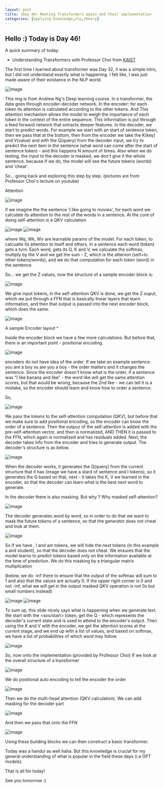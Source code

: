 ```yaml
---
layout: post
title: (Day 46) Meeting Transformers again and their implementation
categories: [applying-knowledge,nlp,theory]
---
```


## Hello :) Today is Day 46!
A quick summary of today:
* Understanding Transformers with Professor Choi from [KAIST](https://youtu.be/RAEt4Yppxjo?list=PLLENHvsRRLjAmAjc8mV0f9C6i8Gh308SS)

The first time I learned about transformer was Day 32, it was a simple intro, but I did not understand exactly what is happening. I felt like, I was just made aware of their existance in the NLP world.

![image](https://github.com/user-attachments/assets/a15ee072-ebff-487e-b262-492c56be18b2)

This img is from Andrew Ng's Deep learning course. 
In a transformer, the data goes through encoder-decoder network.
In the encoder: for each token its attention is calculated according to the other tokens. And This attention mechanism allows the model to weigh the importance of each token in the context of the entire sequence. This information is put through a feed forward network that extracts deeper features. 
In the decoder, we start to predict words. For example we start with an start of sentence token, then we pass that at the bottom, then from the encoder we take the K(key) and V(value) and with the Q(query) from the decoder input, we try to predict the next item in the sentence (what word can come after the start of sentence token) - and this happens N amount of times. Also when we do testing, the input to the decoder is masked, we don't give it the whole sentence, because if we do, the model will see the future tokens (words) and 'cheat'.

 
So... going back and exploring this step by step. (pictures are from Professor Choi's lecture on youtube)

Attention

![image](https://github.com/user-attachments/assets/1402d400-cf39-446c-b439-304ca0efc564)

if we imagine the the sentence 'I like going to movies', for each word we calculate its attention to the rest of the words in a sentence. 
At the core of doing self-attention is a QKV calculation 

![image](https://github.com/user-attachments/assets/af27e08c-2658-4129-92a8-5fa497a1b5fb)
![image](https://github.com/user-attachments/assets/d09dfb6a-1f87-4a61-9b9e-978ef01be2f1)

where Wq, Wk, Wv are learnable params of the model. For each token, to calcualte its attention to itself and others. In a sentence each word (token) gets a turn. Each word, gets its Q, K and V, we calculate the softmax, multiply by the V and we get the sum - Z, which is the attenion (self+to other tokens/words), and we do that computation for each token (word) in the sentence.

So... we get the Z values, now the structure of a sample encoder block is:

![image](https://github.com/user-attachments/assets/c15f1043-0cda-4551-9ecf-313fa417151c)

We give input tokens, in the self-attention QKV is done, we get the Z ouput, which we put through a FFN that is basically linear layers that learn information, and then that output is passed into the next encoder block, which does the same. 

![image](https://github.com/user-attachments/assets/a41b62d7-31d1-4ba5-b1de-3b53aaec8e1f)

A sample Encoder layout ^

Inside the encoder block we have a few more calculations. But before that, there is an important point - positional encoding. 

![image](https://github.com/user-attachments/assets/8b305a67-8c39-48bc-bd3b-3744e9c63f69)

encoders do not have idea of the order. If we take an example sentence: you are a boy vs are you a boy - the order matters and it changes the sentence. Since the encoder doesn't know what is the order, if a sentence was "I like banana and like" - the word like will get the same attention scores, but that would be wrong, because the 2nd like - we can tell it is a mistake, so the encoder should learn and know how to order a sentence.

So,

![image](https://github.com/user-attachments/assets/a0c23c18-eee1-44c4-b8b2-ea23dc9aafe8)

We pass the tokens to the self-attention computation (QKV), but before that we make sure to add positional encoding, so the encoder can know the order of a sentence. Then the outpuz of the self-attention is added with the pre-self-attention vector, and then is normalized, AND THEN it is passed to the FFN, which again is normalized and has residuals added. 
Next, the decoder takes info from the encoder and tries to generate output. The decoder's structure is as below.

![image](https://github.com/user-attachments/assets/603213cb-96ec-4e60-bfbd-f6da6e81aae0)

When the decoder works, it generates the Q(query) from the current structure that it has (image we have a stard of sentence and I tokens), so it generates the Q based on that, next - it takes the K, V we learned in the encoder, so that the decoder can learn what is the best next word to generate. 

In the decoder there is also masking. But why ? Why masked self-attention?

![image](https://github.com/user-attachments/assets/6ddc20a7-d97c-47a4-b603-d0880947a334)

The decoder generates word by word, so in order to do that we want to mask the future tokens of a sentence, so that the generator does not cheat and look at them. 

![image](https://github.com/user-attachments/assets/b42f9257-434d-45ff-a8a1-76f0641de1ce)

So if we have <sos>, I and am tokens, we will hide the next tokens (in this example a and student), so that the decoder does not cheat. We ensures that the model learns to predict tokens based only on the information available at the time of prediction. 
We do this masking by a triangular matrix multiplication

(below, we do -inf there to ensure that the output of the softmax will sum to 1 and also that the values are actually 0. If the upper right corner is 0 and not -inf, what we will get in the output masked QKV operation is not 0s but small numbers instead)

![image](https://github.com/user-attachments/assets/2ac5dc5c-a789-4529-b008-87fc7fb666bd)
![image](https://github.com/user-attachments/assets/32106050-5ad0-43fa-8af5-9fb25120799c)

To sum up, this slide nicely says what is happening when we generate text. 
We start with the <sos/start> token, get the Q - which represents the decoder's current state and is used to attend to the encoder's output. Then using the K and V with the encoder, we get the attention scores at the current stage, and we end up with a list of values, and based on softmax, we have a list of probabilities of which word may follow.

![image](https://github.com/user-attachments/assets/32db255e-f79a-4d3b-bdc5-493902f31344)

So, now onto the implementation (provided by Professor Choi)
If we look at the overall structure of a transformer

![image](https://github.com/user-attachments/assets/06bf9b41-101b-4f54-96de-eaadac432665)

We do positional auto encoding to tell the encoder the order

![image](https://github.com/user-attachments/assets/ff50deca-2d85-4df4-87d5-34ac9eee1c3e)

Then we do the multi-head attention (QKV calculation). We can add masking for the decoder part

![image](https://github.com/user-attachments/assets/07306d14-9b02-4fee-a098-f93a96623943)

And then we pass that onto the FFN

![image](https://github.com/user-attachments/assets/bf1969de-8df5-4734-a13b-5a857af67ff8)

Using these building blocks we can then construct a basic transformer. 

Today was a handul as well haha. But this knowledge is crucial for my general understanding of what is popular in the field these days (i.e GPT models).

That is all for today!

See you tomorrow :)
